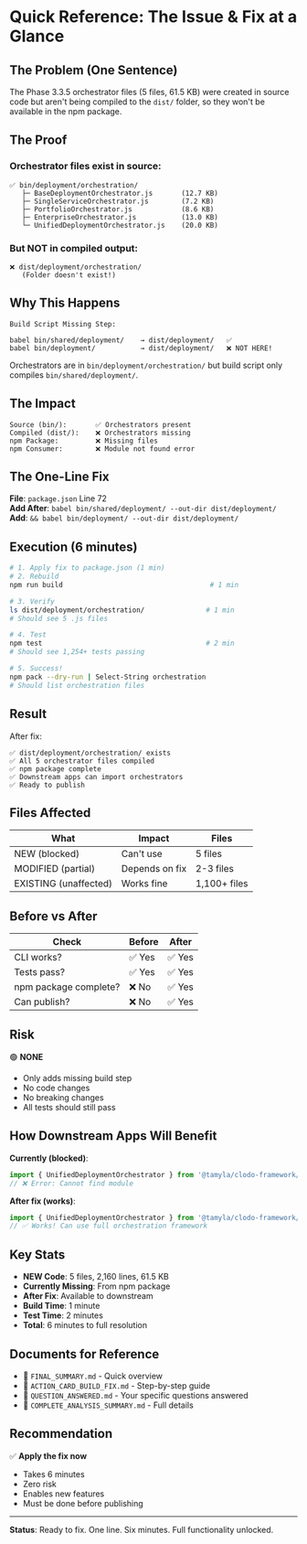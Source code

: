 # Quick Reference: The Issue & Fix at a Glance

## The Problem (One Sentence)
The Phase 3.3.5 orchestrator files (5 files, 61.5 KB) were created in source code but aren't being compiled to the `dist/` folder, so they won't be available in the npm package.

## The Proof

### Orchestrator files exist in source:
```
✅ bin/deployment/orchestration/
   ├─ BaseDeploymentOrchestrator.js       (12.7 KB)
   ├─ SingleServiceOrchestrator.js        (7.2 KB)
   ├─ PortfolioOrchestrator.js            (8.6 KB)
   ├─ EnterpriseOrchestrator.js           (13.0 KB)
   └─ UnifiedDeploymentOrchestrator.js    (20.0 KB)
```

### But NOT in compiled output:
```
❌ dist/deployment/orchestration/
   (Folder doesn't exist!)
```

## Why This Happens

```
Build Script Missing Step:

babel bin/shared/deployment/    → dist/deployment/   ✅
babel bin/deployment/           → dist/deployment/   ❌ NOT HERE!
```

Orchestrators are in `bin/deployment/orchestration/` but build script only compiles `bin/shared/deployment/`.

## The Impact

```
Source (bin/):       ✅ Orchestrators present
Compiled (dist/):    ❌ Orchestrators missing
npm Package:         ❌ Missing files
npm Consumer:        ❌ Module not found error
```

## The One-Line Fix

**File**: `package.json` Line 72  
**Add After**: `babel bin/shared/deployment/ --out-dir dist/deployment/`  
**Add**: `&& babel bin/deployment/ --out-dir dist/deployment/`

## Execution (6 minutes)

```bash
# 1. Apply fix to package.json (1 min)
# 2. Rebuild
npm run build                                    # 1 min

# 3. Verify
ls dist/deployment/orchestration/               # 1 min
# Should see 5 .js files

# 4. Test
npm test                                        # 2 min
# Should see 1,254+ tests passing

# 5. Success!
npm pack --dry-run | Select-String orchestration
# Should list orchestration files
```

## Result

After fix:
```
✅ dist/deployment/orchestration/ exists
✅ All 5 orchestrator files compiled
✅ npm package complete
✅ Downstream apps can import orchestrators
✅ Ready to publish
```

## Files Affected

| What | Impact | Files |
|------|--------|-------|
| NEW (blocked) | Can't use | 5 files |
| MODIFIED (partial) | Depends on fix | 2-3 files |
| EXISTING (unaffected) | Works fine | 1,100+ files |

## Before vs After

| Check | Before | After |
|-------|--------|-------|
| CLI works? | ✅ Yes | ✅ Yes |
| Tests pass? | ✅ Yes | ✅ Yes |
| npm package complete? | ❌ No | ✅ Yes |
| Can publish? | ❌ No | ✅ Yes |

## Risk

🟢 **NONE**
- Only adds missing build step
- No code changes
- No breaking changes
- All tests should still pass

## How Downstream Apps Will Benefit

**Currently (blocked)**:
```javascript
import { UnifiedDeploymentOrchestrator } from '@tamyla/clodo-framework/deployment';
// ❌ Error: Cannot find module
```

**After fix (works)**:
```javascript
import { UnifiedDeploymentOrchestrator } from '@tamyla/clodo-framework/deployment';
// ✅ Works! Can use full orchestration framework
```

## Key Stats

- **NEW Code**: 5 files, 2,160 lines, 61.5 KB
- **Currently Missing**: From npm package
- **After Fix**: Available to downstream
- **Build Time**: 1 minute
- **Test Time**: 2 minutes  
- **Total**: 6 minutes to full resolution

## Documents for Reference

- 📄 `FINAL_SUMMARY.md` - Quick overview
- 📄 `ACTION_CARD_BUILD_FIX.md` - Step-by-step guide
- 📄 `QUESTION_ANSWERED.md` - Your specific questions answered
- 📄 `COMPLETE_ANALYSIS_SUMMARY.md` - Full details

## Recommendation

✅ **Apply the fix now**
- Takes 6 minutes
- Zero risk
- Enables new features
- Must be done before publishing

---

**Status**: Ready to fix. One line. Six minutes. Full functionality unlocked.

